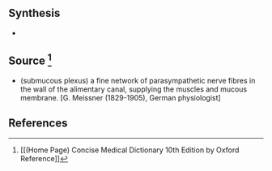 ## Synthesis
- 
## Source [^1]
- (submucous plexus) a fine network of parasympathetic nerve fibres in the wall of the alimentary canal, supplying the muscles and mucous membrane. \[G. Meissner (1829-1905), German physiologist]
## References

[^1]: [[(Home Page) Concise Medical Dictionary 10th Edition by Oxford Reference]]